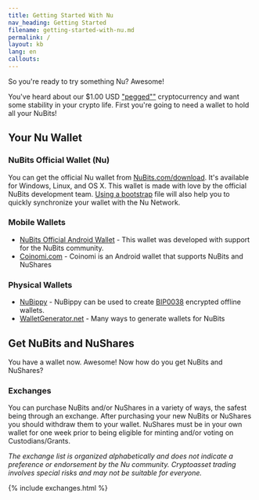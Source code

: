 ```yaml
---
title: Getting Started With Nu
nav_heading: Getting Started
filename: getting-started-with-nu.md
permalink: /
layout: kb
lang: en
callouts:
---
```


So you're ready to try something Nu? Awesome!

You've heard about our $1.00 USD ["pegged""](https://docs.nubits.com/glossary/#peg) cryptocurrency and want some stability in your crypto life. First you're going to need a wallet to hold all your NuBits!

## Your Nu Wallet

### NuBits Official Wallet (Nu)

You can get the official Nu wallet from [NuBits.com/download](https://nubits.com/download). It's available for Windows, Linux, and OS X. This wallet is made with love by the official NuBits development team. [Using a bootstrap](https://docs.nubits.com/using-a-bootstrap/) file will also help you to quickly synchronize your wallet with the Nu Network.

### Mobile Wallets
* [NuBits Official Android Wallet](https://play.google.com/store/apps/details?id=com.matthewmitchell.nubits_android_wallet) - This wallet was developed with support for the NuBits community.
* [Coinomi.com](http://coinomi.com) - Coinomi is an Android wallet that supports NuBits and NuShares

### Physical Wallets

  * [NuBippy](http://bippy.org/nubippy) - NuBippy can be used to create [BIP0038](https://github.com/bitcoin/bips/blob/master/bip-0038.mediawiki) encrypted offline wallets.
  * [WalletGenerator.net](https://walletgenerator.net/?currency=Nubits) - Many ways to generate wallets for NuBits

## Get NuBits and NuShares

You have a wallet now. Awesome! Now how do you get NuBits and NuShares?

### Exchanges

You can purchase NuBits and/or NuShares in a variety of ways, the safest being through an exchange. After purchasing your new NuBits or NuShares you should withdraw them to your wallet. NuShares must be in your own wallet for one week prior to being eligible for minting and/or voting on Custodians/Grants. 

*The exchange list is organized alphabetically and does not indicate a preference or endorsement by the Nu community. Cryptoasset trading involves special risks and may not be suitable for everyone.*

{% include exchanges.html %}
